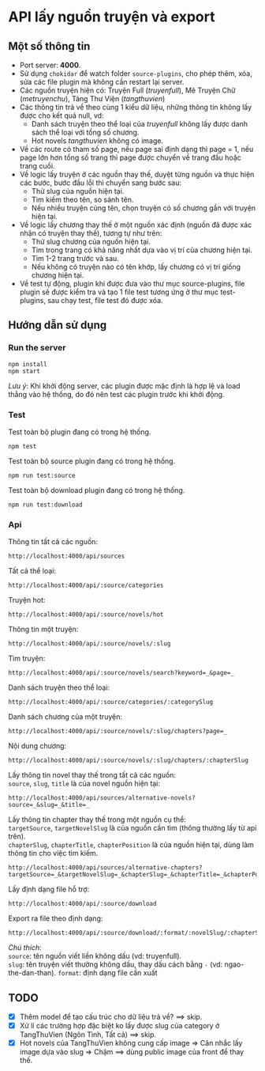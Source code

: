 # API lấy nguồn truyện và export

## Một số thông tin

- Port server: **4000**.
- Sử dụng `chokidar` để watch folder `source-plugins`, cho phép thêm, xóa, sửa các file plugin mà không cần restart lại server.
- Các nguồn truyện hiện có: Truyện Full (_truyenfull_), Mê Truyện Chữ (_metruyenchu_), Tàng Thư Viện (_tangthuvien_)
- Các thông tin trả về theo cùng 1 kiểu dữ liệu, những thông tin không lấy được cho kết quả null, vd:
  - Danh sách truyện theo thể loại của _truyenfull_ không lấy được danh sách thể loại với tổng số chương.
  - Hot novels _tangthuvien_ không có image.
- Về các route có tham số page, nếu page sai định dạng thì page = 1, nếu page lớn hơn tổng số trang thì page được chuyển về trang đầu hoặc trang cuối.
- Về logic lấy truyện ở các nguồn thay thế, duyệt từng nguồn và thực hiện các bước, bước đầu lỗi thì chuyển sang bước sau:
  - Thử slug của nguồn hiện tại.
  - Tìm kiếm theo tên, so sánh tên.
  - Nếu nhiều truyện cùng tên, chọn truyện có số chương gần với truyện hiện tại.
- Về logic lấy chương thay thế ở một nguồn xác định (nguồn đã được xác nhận có truyện thay thế), tương tự như trên:
  - Thử slug chương của nguồn hiện tại.
  - Tìm trong trang có khả năng nhất dựa vào vị trí của chương hiện tại.
  - Tìm 1-2 trang trước và sau.
  - Nếu không có truyện nào có tên khớp, lấy chương có vị trí giống chương hiện tại.
- Về test tự động, plugin khi được đưa vào thư mục source-plugins, file plugin sẽ được kiểm tra và tạo 1 file test tương ứng ở thư mục test-plugins, sau chạy test, file test đó được xóa.

## Hướng dẫn sử dụng

### Run the server

```
npm install
npm start
```

_Lưu ý_: Khi khởi động server, các plugin được mặc định là hợp lệ và load thẳng vào hệ thống, do đó nên test các plugin trước khi khởi động.

### Test

Test toàn bộ plugin đang có trong hệ thống.

```
npm test
```

Test toàn bộ source plugin đang có trong hệ thống.

```
npm run test:source
```
Test toàn bộ download plugin đang có trong hệ thống.

```
npm run test:download
```

### Api

Thông tin tất cả các nguồn:

```
http://localhost:4000/api/sources
```

Tất cả thể loại:

```
http://localhost:4000/api/:source/categories
```

Truyện hot:

```
http://localhost:4000/api/:source/novels/hot
```

Thông tin một truyện:

```
http://localhost:4000/api/:source/novels/:slug
```

Tìm truyện:

```
http://localhost:4000/api/:source/novels/search?keyword=_&page=_
```

Danh sách truyện theo thể loại:

```
http://localhost:4000/api/:source/categories/:categorySlug
```

Danh sách chương của một truyện:

```
http://localhost:4000/api/:source/novels/:slug/chapters?page=_
```

Nội dung chương:

```
http://localhost:4000/api/:source/novels/:slug/chapters/:chapterSlug
```

Lấy thông tin novel thay thế trong tất cả các nguồn:\
`source`, `slug`, `title` là của novel nguồn hiện tại:

```
http://localhost:4000/api/sources/alternative-novels?source=_&slug=_&title=_
```

Lấy thông tin chapter thay thế trong một nguồn cụ thể:\
`targetSource`, `targetNovelSlug` là của nguồn cần tìm (thông thường lấy từ api trên).\
`chapterSlug`, `chapterTitle`, `chapterPosition` là của nguồn hiện tại, dùng làm thông tin cho việc tìm kiếm.

```
http://localhost:4000/api/sources/alternative-chapters?targetSource=_&targetNovelSlug=_&chapterSlug=_&chapterTitle=_&chapterPosition=_
```

Lấy định dạng file hỗ trợ:

```
http://localhost:4000/api/:source/download
```

Export ra file theo định dạng:

```
http://localhost:4000/api/:source/download/:format/:novelSlug/:chapterSlug
```

_Chú thích_:\
`source`: tên nguồn viết liền không dấu (vd: truyenfull).\
`slug`: tên truyện viết thường không dấu, thay dấu cách bằng `-` (vd: ngao-the-dan-than).
`format`: định dạng file cần xuất

## TODO

- [x] Thêm model để tạo cấu trúc cho dữ liệu trả về? ==> skip.
- [x] Xử lí các trường hợp đặc biệt ko lấy được slug của category ở TangThuVien (Ngôn Tình, Tất cả) ==> skip.
- [x] Hot novels của TangThuVien không cung cấp image => Cân nhắc lấy image dựa vào slug => Chậm ==> dùng public image của front để thay thế.
